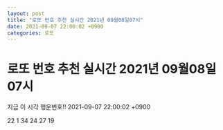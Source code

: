 ```yaml
---
layout: post
title: "로또 번호 추천 실시간 2021년 09월08일07시"
date: 2021-09-07 22:00:02 +0900
categories: 로또
---
```


# 로또 번호 추천 실시간 2021년 09월08일07시

지금 이 시각 행운번호!! 2021-09-07 22:00:02 +0900

 22  1  34  24  27  19 


